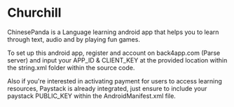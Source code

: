 # Churchill
ChinesePanda is a Language learning android app that helps you to learn through text, audio and by playing fun games.


To set up this android app, register and account on back4app.com (Parse server) and input your APP_ID & CLIENT_KEY at the provided location within the string.xml folder within the source code.


Also if you're interested in activating payment for users to access learning resources, Paystack is already integrated, just ensure to include your paystack PUBLIC_KEY within the AndroidManifest.xml file.
